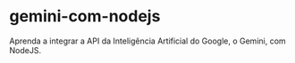 # gemini-com-nodejs
Aprenda a integrar a API da Inteligência Artificial do Google, o Gemini, com NodeJS.
